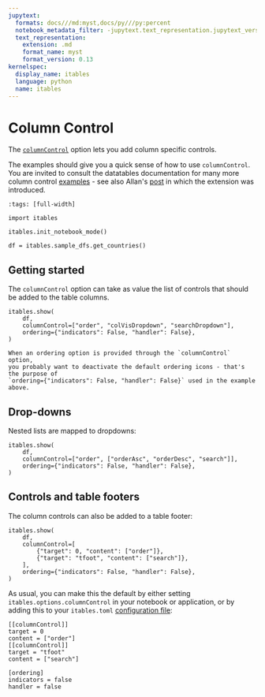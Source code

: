 ```yaml
---
jupytext:
  formats: docs///md:myst,docs/py///py:percent
  notebook_metadata_filter: -jupytext.text_representation.jupytext_version
  text_representation:
    extension: .md
    format_name: myst
    format_version: 0.13
kernelspec:
  display_name: itables
  language: python
  name: itables
---
```


# Column Control

The [`columnControl`](https://datatables.net/extensions/columncontrol/config) option lets you add column specific controls.

The examples should give you a quick sense of how to use `columnControl`. You are invited to consult the datatables documentation for many more column control [examples](https://datatables.net/extensions/columncontrol/examples/) - see also Allan's [post](https://datatables.net/blog/2025/columncontrol) in which the extension was introduced.

```{code-cell} ipython3
:tags: [full-width]

import itables

itables.init_notebook_mode()

df = itables.sample_dfs.get_countries()
```

## Getting started

The `columnControl` option can take as value the list of controls that should be added to the table columns.

```{code-cell} ipython3
itables.show(
    df,
    columnControl=["order", "colVisDropdown", "searchDropdown"],
    ordering={"indicators": False, "handler": False},
)
```

```{tip}
When an ordering option is provided through the `columnControl` option,
you probably want to deactivate the default ordering icons - that's the purpose of
`ordering={"indicators": False, "handler": False}` used in the example above.
```

## Drop-downs

Nested lists are mapped to dropdowns:

```{code-cell} ipython3
itables.show(
    df,
    columnControl=["order", ["orderAsc", "orderDesc", "search"]],
    ordering={"indicators": False, "handler": False},
)
```

## Controls and table footers

The column controls can also be added to a table footer:

```{code-cell} ipython3
itables.show(
    df,
    columnControl=[
        {"target": 0, "content": ["order"]},
        {"target": "tfoot", "content": ["search"]},
    ],
    ordering={"indicators": False, "handler": False},
)
```

As usual, you can make this the default by either setting `itables.options.columnControl` in your notebook or application, or by adding this to your `itables.toml` [configuration file](../configuration.md):
```
[[columnControl]]
target = 0
content = ["order"]
[[columnControl]]
target = "tfoot"
content = ["search"]

[ordering]
indicators = false
handler = false
```
